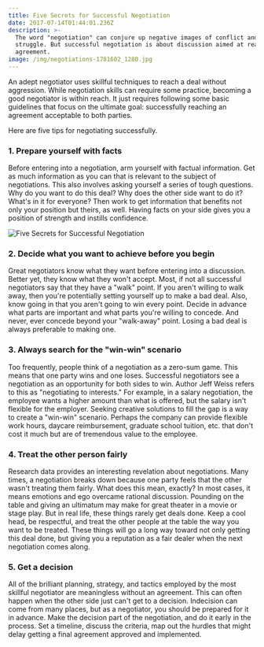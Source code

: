 ```yaml
---
title: Five Secrets for Successful Negotiation
date: 2017-07-14T01:44:01.236Z
description: >-
  The word "negotiation" can conjure up negative images of conflict and
  struggle. But successful negotiation is about discussion aimed at reaching an
  agreement.
image: /img/negotiations-1781602_1280.jpg
---
```

An adept negotiator uses skillful techniques to reach a deal without aggression. While negotiation skills can require some practice, becoming a good negotiator is within reach. It just requires following some basic guidelines that focus on the ultimate goal: successfully reaching an agreement acceptable to both parties.

Here are five tips for negotiating successfully.

### 1. Prepare yourself with facts

Before entering into a negotiation, arm yourself with factual information. Get as much information as you can that is relevant to the subject of negotiations. This also involves asking yourself a series of tough questions. Why do you want to do this deal? Why does the other side want to do it? What's in it for everyone? Then work to get information that benefits not only your position but theirs, as well. Having facts on your side gives you a position of strength and instills confidence.


![Five Secrets for Successful Negotiation](/img/5%20secrets%20for%20successful%20negotiation.png)

### 2. Decide what you want to achieve before you begin

Great negotiators know what they want before entering into a discussion. Better yet, they know what they won't accept. Most, if not all successful negotiators say that they have a "walk" point. If you aren't willing to walk away, then you're potentially setting yourself up to make a bad deal. Also, know going in that you aren't going to win every point. Decide in advance what parts are important and what parts you're willing to concede. And never, ever concede beyond your "walk-away" point. Losing a bad deal is always preferable to making one.

### 3. Always search for the "win-win" scenario

Too frequently, people think of a negotiation as a zero-sum game. This means that one party wins and one loses. Successful negotiators see a negotiation as an opportunity for both sides to win. Author Jeff Weiss refers to this as "negotiating to interests." For example, in a salary negotiation, the employee wants a higher amount than what is offered, but the salary isn't flexible for the employer. Seeking creative solutions to fill the gap is a way to create a "win-win" scenario. Perhaps the company can provide flexible work hours, daycare reimbursement, graduate school tuition, etc. that don't cost it much but are of tremendous value to the employee.

### 4. Treat the other person fairly

Research data provides an interesting revelation about negotiations. Many times, a negotiation breaks down because one party feels that the other wasn't treating them fairly. What does this mean, exactly? In most cases, it means emotions and ego overcame rational discussion. Pounding on the table and giving an ultimatum may make for great theater in a movie or stage play. But in real life, these things rarely get deals done. Keep a cool head, be respectful, and treat the other people at the table the way you want to be treated. These things will go a long way toward not only getting this deal done, but giving you a reputation as a fair dealer when the next negotiation comes along.

### 5. Get a decision

All of the brilliant planning, strategy, and tactics employed by the most skillful negotiator are meaningless without an agreement. This can often happen when the other side just can't get to a decision. Indecision can come from many places, but as a negotiator, you should be prepared for it in advance. Make the decision part of the negotiation, and do it early in the process. Set a timeline, discuss the criteria, map out the hurdles that might delay getting a final agreement approved and implemented.



